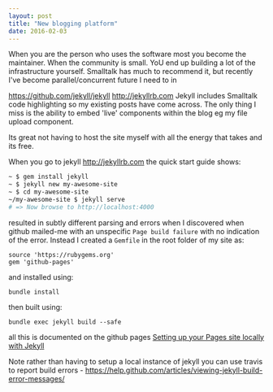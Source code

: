 ```yaml
---
layout: post
title: "New blogging platform"
date: 2016-02-03
---
```

When you are the person who uses the software most you become the maintainer. When the community is small. YoU end up building a lot of the infrastructure yourself.
Smalltalk has much to recommend it, but recently I've become parallel/concurrent future I need to in

https://github.com/jekyll/jekyll  http://jekyllrb.com
Jekyll includes Smalltalk code highlighting so my existing posts have come across. The only thing I miss is the ability to embed 'live' components within the blog eg my file upload component.

Its great not having to host the site myself with all the energy that takes and its free.

When you go to jekyll http://jekyllrb.com the quick start guide shows:

```bash
~ $ gem install jekyll
~ $ jekyll new my-awesome-site
~ $ cd my-awesome-site
~/my-awesome-site $ jekyll serve
# => Now browse to http://localhost:4000
```

resulted in subtly different parsing and errors when I discovered when github mailed-me with an unspecific `Page build failure` with no indication of the error. Instead I created a `Gemfile` in the root folder of my site as:

```
source 'https://rubygems.org'
gem 'github-pages'
```

and installed using:

```
bundle install
```

then built using:


```
bundle exec jekyll build --safe
```

all this is documented on the github pages [Setting up your Pages site locally with Jekyll](https://help.github.com/articles/setting-up-your-pages-site-locally-with-jekyll/)

Note rather than having to setup a local instance of jekyll you can use travis to report build errors - https://help.github.com/articles/viewing-jekyll-build-error-messages/
